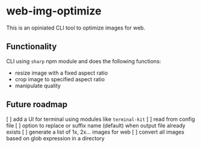 # web-img-optimize

This is an opiniated CLI tool to optimize images for web.

## Functionality
CLI using `sharp` npm module and does the following functions:
- resize image with a fixed aspect ratio
- crop image to specified aspect ratio
- manipulate quality

## Future roadmap
[ ] add a UI for terminal using modules like `terminal-kit`
[ ] read from config file
[ ] option to replace or suffix name (default) when output file already exists
[ ] generate a list of 1x, 2x... images for web
[ ] convert all images based on glob expression in a directory

